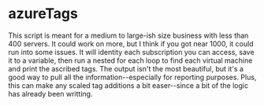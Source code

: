 # azureTags
This script is meant for a medium to large-ish size business with less than 400 servers. It could work on more, but I think if you got near 1000, it could run into some issues. 
It will identity each subscription you can access, save it to a variable, then run a nested for each loop to find each virtual machine and print the ascribed tags. The output isn't the most beautiful, but it's a good way to pull all the information--especially for reporting purposes. Plus, this can make any scaled tag additions a bit easer--since a bit of the logic has already been writting.
